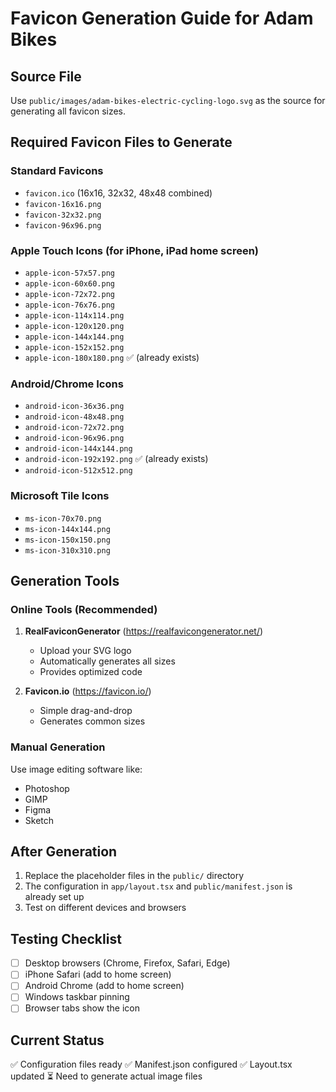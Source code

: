 # Favicon Generation Guide for Adam Bikes

## Source File
Use `public/images/adam-bikes-electric-cycling-logo.svg` as the source for generating all favicon sizes.

## Required Favicon Files to Generate

### Standard Favicons
- `favicon.ico` (16x16, 32x32, 48x48 combined)
- `favicon-16x16.png`
- `favicon-32x32.png`
- `favicon-96x96.png`

### Apple Touch Icons (for iPhone, iPad home screen)
- `apple-icon-57x57.png`
- `apple-icon-60x60.png`
- `apple-icon-72x72.png`
- `apple-icon-76x76.png`
- `apple-icon-114x114.png`
- `apple-icon-120x120.png`
- `apple-icon-144x144.png`
- `apple-icon-152x152.png`
- `apple-icon-180x180.png` ✅ (already exists)

### Android/Chrome Icons
- `android-icon-36x36.png`
- `android-icon-48x48.png`
- `android-icon-72x72.png`
- `android-icon-96x96.png`
- `android-icon-144x144.png`
- `android-icon-192x192.png` ✅ (already exists)
- `android-icon-512x512.png`

### Microsoft Tile Icons
- `ms-icon-70x70.png`
- `ms-icon-144x144.png`
- `ms-icon-150x150.png`
- `ms-icon-310x310.png`

## Generation Tools

### Online Tools (Recommended)
1. **RealFaviconGenerator** (https://realfavicongenerator.net/)
   - Upload your SVG logo
   - Automatically generates all sizes
   - Provides optimized code

2. **Favicon.io** (https://favicon.io/)
   - Simple drag-and-drop
   - Generates common sizes

### Manual Generation
Use image editing software like:
- Photoshop
- GIMP
- Figma
- Sketch

## After Generation
1. Replace the placeholder files in the `public/` directory
2. The configuration in `app/layout.tsx` and `public/manifest.json` is already set up
3. Test on different devices and browsers

## Testing Checklist
- [ ] Desktop browsers (Chrome, Firefox, Safari, Edge)
- [ ] iPhone Safari (add to home screen)
- [ ] Android Chrome (add to home screen)
- [ ] Windows taskbar pinning
- [ ] Browser tabs show the icon

## Current Status
✅ Configuration files ready
✅ Manifest.json configured
✅ Layout.tsx updated
⏳ Need to generate actual image files 